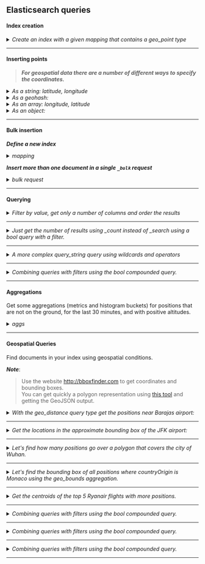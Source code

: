 ## Elasticsearch queries


#### Index creation

<details><summary><i>Create an index with a given mapping that contains a geo_point type</i></summary>

```json
PUT workshop_test
{
  "settings": {
    "number_of_replicas": 1,
    "number_of_shards": 1
  },
  "mappings":{
    "properties": {
      "location": {
        "type": "geo_point"
      },
      "category": {
        "type": "keyword"
      },
      "title": {
        "type": "text"
      }
    }
  }
}
```

</details>

---

#### Inserting points

> ***For geospatial data there are a number of different ways to specify the coordinates.***

<details><summary><i>As a string: latitude, longitude</i></summary>

```json
POST workshop_test/_doc/1
{
  "location": "41.12,-71.34",
  "category": "place name",
  "title": "Null Island"
}
```

</details>

<details><summary><i>As a geohash:</i></summary>

```json
POST workshop_test/_doc/2
{
  "location": "drm3btev3e86",
  "category": "place name 2",
  "title": "Somewhere"
}
```

</details>

<details><summary><i>As an array: longitude, latitude</i></summary>

```json
POST workshop_test/_doc/3
{
  "location": [ -71.34, 41.12 ] ,
  "category": "place name 3",
  "title": "Somewhere 3"
}
```

</details>

<details><summary><i>As an object:</i></summary>

```json
POST workshop_test/_doc/4
{
  "location": {
      "lat": 41.12,
      "lon": -71.34
  } ,
  "category": "place name 4",
  "title": "Somewhere 4"
}
```

</details>

---

#### Bulk insertion

***Define a new index***

<details><summary><i>mapping</i></summary>

```json
PUT airports
{
    "mappings": {
        "properties": {
            "coords": {
                "type": "geo_point"
            },
            "abbrev": {
                "type": "keyword"
            },
            "name": {
                "type": "text"
            },
            "type": {
                "type": "keyword"
            }
        }
    }
}
```

</details>

***Insert more than one document in a single `_bulk` request***

<details><summary><i>bulk request</i></summary>

```json
PUT _bulk
{ "index" : { "_index" : "airports", "_id" : "1" } }
{"coords":[75.9570722,30.8503599],"name":"Sahnewal","abbrev":"LUH","type":"small"}
{ "index" : { "_index" : "airports", "_id" : "2" } }
{"coords":[75.9330598,17.6254152],"name":"Solapur","abbrev":"SSE","type":"mid"}
{ "index" : { "_index" : "airports", "_id" : "3" } }
{"coords":[85.323597,23.3177246],"name":"Birsa Munda","abbrev":"IXR","type":"mid"}
{ "index" : { "_index" : "airports", "_id" : "4" } }
{"coords":[48.7471065,31.3431586],"name":"Ahwaz","abbrev":"AWZ","type":"mid"}
{ "index" : { "_index" : "airports", "_id" : "5" } }
{"coords":[78.2172187,26.2854877],"name":"Gwalior","abbrev":"GWL","type":"mid and military"}
{ "index" : { "_index" : "airports", "_id" : "6" } }
{"coords":[42.9710963,14.7552534],"name":"Hodeidah Int'l","abbrev":"HOD","type":"mid"}
{ "index" : { "_index" : "airports", "_id" : "7" } }
{"coords":[75.8092915,22.7277492],"name":"Devi Ahilyabai Holkar Int'l","abbrev":"IDR","type":"mid"}
{ "index" : { "_index" : "airports", "_id" : "8" } }
{"coords":[73.8105675,19.9660206],"name":"Gandhinagar","abbrev":"ISK","type":"mid"}
{ "index" : { "_index" : "airports", "_id" : "9" } }
{"coords":[76.8017261,30.6707249],"name":"Chandigarh Int'l","abbrev":"IXC","type":"major and military"}
{ "index" : { "_index" : "airports", "_id" : "10" } }
{"coords":[75.3958433,19.867297],"name":"Aurangabad","abbrev":"IXU","type":"mid"}
```

</details>

---

#### Querying


<details><summary><i>Filter by value, get only a number of columns and order the results</i></summary>

```json
GET flight_tracking*/_search
{
  "size": 5,
  "_source": ["timePosition", "callsign", "location", "velocity"],
  "query":{
    "bool": {
      "filter": {
        "term": {
          "originCountry": "China"
        }
      }
    }
  },
  "sort": [
    {
      "timePosition": "desc"
    }
  ]
}
```

</details>

---

<details><summary><i>Just get the number of results using _count instead of _search using a bool query with a filter.</i></summary>

```json
GET flight_tracking*/_count
{
  "query":{
    "bool": {
      "filter": {
        "term": {
          "originCountry": "China"
        }
      }
    }
  }
}
```

</details>

---

<details><summary><i>A more complex query_string query using wildcards and operators</i></summary>

```json
GET flight_tracking*/_search
{
  "query": {
    "query_string": {
            "query" : "RYR* OR ACA*",
            "default_field" : "callsign"
    }
  }
}
```

</details>

---

<details><summary><i>Combining queries with filters using the bool compounded query.</i></summary>

```json
GET flight_tracking*/_search
{
  "_source": [ "callsign", "timePosition", "onGround" ],
  "query": {
    "bool": {
      "must": [
        {
          "query_string": {
            "query": "RYR*",
            "default_field": "callsign"
          }
        }
      ],
      "filter": [
        { "term": { "onGround": "true" } },
        { "range": { "timePosition": { "gte": "now-1d/h" } } }
      ]
    }
  }
}
```

</details>

---

#### Aggregations

Get some aggregations (metrics and histogram buckets) for positions that are not on the ground, for the last 30 minutes, and with positive altitudes.

<details><summary><i>aggs</i></summary>

```json
GET flight_tracking*/_search
{
  "size": 0,
  "query": {
    "bool": {
      "filter": [
        { "term": { "onGround": "false" } },
        { "range": { "timePosition": { "gte": "now-30m/m" } } },
        { "range": { "geoAltitude": { "gte": 0 } } }
      ]
    }
  },
  "aggs": {
    "avg_speed": { "avg": { "field": "velocity" } },
    "geoAltitude_stats": { "stats": { "field": "geoAltitude" } },
    "altitude_percentiles": {
      "percentiles": {
        "field": "geoAltitude",
        "percents": [ 0, 5, 10, 25, 50, 75, 90, 95, 100 ]
      }
    },
    "positions_over_time": {
      "date_histogram": {
        "field": "timePosition",
        "fixed_interval": "10m"
      }
    },
    "speed_histogram": {
      "histogram": {
        "field": "velocity",
        "interval": 50
      }
    }
  }
}
```

</details>

---

#### Geospatial Queries

Find documents in your index using geospatial conditions.

***Note***: 
> Use the website http://bboxfinder.com to get coordinates and bounding boxes.  
> You can get quickly a polygon representation using [this tool](https://boundingbox.klokantech.com/) and getting the GeoJSON output.  


<!-- Point and radius query -->

<details><summary><i>With the geo_distance query type get the positions near Barajas airport:</i></summary>

```json
GET flight_tracking*/_search
{
  "query":{
    "geo_distance": {
      "distance": "5km",
      "location":{
        "lat": 40.469674,
        "lon":  -3.559828
      } 
    } 
  } 
}
```

</details>

---



<!-- Bounding box query -->

<details><summary><i>Get the locations in the approximate bounding box of the JFK airport:</i></summary>

```json
GET flight_tracking*/_search
{
  "query": {
    "bool": {
      "must": [ { "match_all": {} } ],
      "filter": {
        "geo_bounding_box": {
          "location": {
            "top_left": { "lat": 40.666, "lon": -73.824 },
            "bottom_right": { "lat": 40.620, "lon": -73.744 }
          } 
        } 
      } 
    } 
  } 
}
```

</details>

---


<!-- Shape query -->

<details><summary><i>Let's find how many positions go over a polygon that covers the city of Wuhan.</i></summary>

```json
GET flight_tracking*/_count
{
  "query": {
    "bool": {
      "must": [
        {
          "match_all": {}
        }
      ],
      "filter": {
        "geo_shape": {
          "location": {
            "shape": """POLYGON((
              114.52 30.35,
              114.19 30.38,
              114.05 30.50,
              114.05 30.61,
              114.22 30.77,
              114.54 30.81,
              114.65 30.69,
              114.69 30.53,
              114.52 30.35))
            """
          } 
        } 
      } 
    } 
  } 
}
```

</details>

---


<!-- Metric aggregations -->
<!-- By bounding box -->

<details><summary><i>Let's find the bounding box of all positions where countryOrigin is Monaco using the geo_bounds aggregation.</i></summary>

```json
GET flight_tracking*/_search
{
  "size": 0, 
  "query": {
    "match": {
      "originCountry": "Italy"
    }
  },
  "aggs": {
    "viewport": {
      "geo_bounds": {
        "field": "location",
        "wrap_longitude": true
      }
    }
  }
}
```

</details>

---


<!-- Centroid -->
<!-- [Centroid](https://www.elastic.co/guide/en/elasticsearch/reference/7.17/search-aggregations-metrics-geocentroid-aggregation.html) -->

<details><summary><i>Get the centroids of the top 5 Ryanair flights with more positions.</i></summary>

```json
GET flight_tracking*/_search
{
  "size": 0, 
  "query": {
    "query_string": { "default_field": "callsign", "query": "RYR*" }
  },
  "aggs": {
    "centroids_by_callsign":{
      "terms": { "field": "callsign.keyword", "size": 5 },
      "aggs": {
        "cetroid": {
          "geo_centroid": { "field": "location" }
        } 
      } 
    } 
  } 
}
```


<!--

Geoline aggregation
This aggregation takes a group of points and returns the line that connects them given a sorting field. You usually want this aggregation to be combined with a filter or a terms aggregation to retrieve lines that connect the locations of a particular asset or grouped by an identifier like an airplane callsign field.

In this example we filter the last 15 minutes data for the airplane JST574, and the request the line aggregation representation using the timePosition field.

IMPORTANT: You need to adapt the callsign and the date filter values to your own data, using Discover or Maps.

GET flight_tracking_*/_search
{
  "size": 0,
  "query": {
    "bool": {
      "filter": [
        {
          "range": { "timePosition": { "gte": "now-15m" }}
        },
        {
          "match_phrase": { "callsign": "JST574" }
        }
      ]
    }
  },
  "aggs": {
    "line": {
      "geo_line": {
        "point": {"field": "location"},
        "sort": {"field": "timePosition"}
      }
    }
  }
}
Bucket aggregations
Group your query results using geospatial aggregations.

Buffers
Group positions around CDG airport in rings (also known as buffers in the geospatial world) of 10, 20, and 30 kilometers and return results using an object instead of an array:

GET flight_tracking*/_search
{
  "size": 0,
  "query": { "match_all": {} },
  "aggs": {
    "rings_around_cdg": {
      "geo_distance": {
        "field": "location",
        "origin": [ 2.561, 49.01 ],
        "unit": "km",
        "keyed": true,
        "ranges": [
          { "to": 10, "key": "<10km" },
          { "from": 10, "to": 20, "key": "10-20km" },
          { "from": 20, "to": 30, "key": "20-30km" }
        ]
      } } } }
Tile grid
In the geospatial industry there is a common way to bucket the Earth using the square grid many online maps use. This schema uses a Z/X/Y notation that Elasticsearch can use to return your buckets.

Let's find the zoom level 6 buckets for positions in mainland France.

GET flight_tracking*/_search
{
  "size": 0,
  "query": { "match_all": {} },
  "aggregations": {
    "europe": {
      "filter": {
        "geo_shape": {
          "location": {
            "shape": { 
            "type": "Polygon",
            "coordinates": [[ 
              [ 3.315, 42.207 ],[ -2.332, 43.607 ],
              [ -5.166, 48.439 ],[ -1.98, 49.749 ],
              [ 1.975, 51.244 ],[ 8.478, 49.077 ],
              [ 6.567, 46.765 ],[ 7.973, 43.384 ],
              [ 3.315, 42.207 ]
              ]]
            }
          }
        }
      },
      "aggregations": {
        "zoom6": {
          "geotile_grid": {
            "field": "location",
            "precision": 6
          } } } } } }
IMPORTANT: Be careful with the precision parameter, a high value can potentially return millions of buckets, so you should only ask for high-precision results in a very small bounding box, or for small datasets.

TIP: You can get quickly a polygon representation using this tool and getting the GeoJSON output.

Hex grid
You can perform a similar query to the previous but instead of getting back buckets in the Z/X/Y schema, you get hexagons with the Uber's h3 cell identifier. Same note about the precision parameter applies to this aggregation.

TIP: You may find this viewer useful to render the location of a given h3 cell id.

GET flight_tracking*/_search
{
  "size": 0,
  "query": { "match_all": {} },
  "aggregations": {
    "europe": {
      "filter": {
        "geo_shape": {
          "location": {
            "shape": { 
            "type": "Polygon",
            "coordinates": [[ 
              [ 3.315, 42.207 ],[ -2.332, 43.607 ],
              [ -5.166, 48.439 ],[ -1.98, 49.749 ],
              [ 1.975, 51.244 ],[ 8.478, 49.077 ],
              [ 6.567, 46.765 ],[ 7.973, 43.384 ],
              [ 3.315, 42.207 ]
              ]]
            }
          }
        }
      },
      "aggregations": {
        "h3_z3": {
          "geohex_grid": {
            "field": "location",
            "precision": 3
          } } } } } }
          
          
-->

</details>

---


<!-- Point and radius query -->

<details><summary><i>Combining queries with filters using the bool compounded query.</i></summary>

```json

```

</details>

---


<!-- Point and radius query -->

<details><summary><i>Combining queries with filters using the bool compounded query.</i></summary>

```json

```

</details>

---


<!-- Point and radius query -->

<details><summary><i>Combining queries with filters using the bool compounded query.</i></summary>

```json

```

</details>

---




